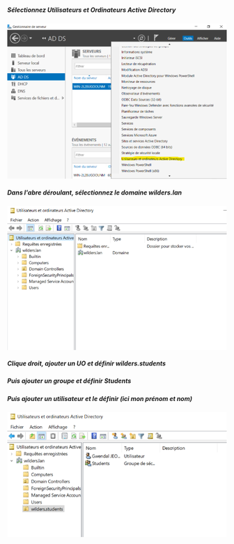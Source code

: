 ##### Sélectionnez Utilisateurs et Ordinateurs Active Directory  

![AD](./ADDS2/ADDS1.png)  

##### Dans l'abre déroulant, sélectionnez le domaine wilders.lan  

![AD](./ADDS2/ADDS2.png)  

##### Clique droit, ajouter un UO et définir wilders.students
##### Puis ajouter un groupe et définir Students
##### Puis ajouter un utilisateur et le définir (ici mon prénom et nom)

![AD](./ADDS2/ADDS3.png)  

